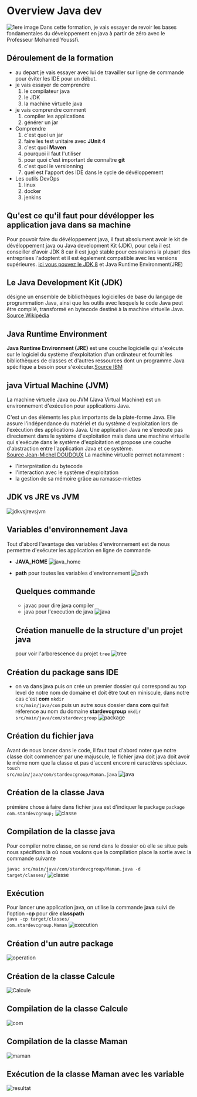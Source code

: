 # Overview Java dev
![1ere image](images/technos.png)
Dans cette formation, je vais essayer de revoir les bases fondamentales du développement en java à  partir de zéro avec le Professeur Mohamed Youssfi.
## Déroulement de la formation 
* au depart je vais essayer avec lui de travailler sur ligne de commande pour éviter les IDE pour un début.
* je vais essayer de comprendre
  1. le compilateur java 
  2. le JDK
  3. la machine virtuelle java
* je vais comprendre comment 
   1. compiler les applications 
   2.  générer un jar
* Comprendre
   1.  c'est quoi un jar
   2.  faire les test unitaire avec **JUnit 4**
   3.  c'est quoi **Maven**
   4.  pourquoi il faut l'utiliser
   5.  pour quoi c'est important de connaître **git**
   6.  c'est quoi le versionning
   7.  quel est l'apport des IDE dans le cycle de dévéloppement
* Les outils DevOps
   1. linux
   2. docker
   3. jenkins

## Qu'est ce qu'il faut pour dévélopper les application java dans sa machine
Pour pouvoir faire du dévéloppement java, il faut absolument avoir le kit de dévéloppement java ou Java development Kit (JDK), pour cela il est conseiller d'avoir JDK 8 car il est jugé stable pour ces raisons la plupart des entreprises l'adoptent et il est également compatible avec  les versions supérieures.
[ici vous pouvez le JDK 8](https://www.oracle.com/java/technologies/javase/javase-jdk8-downloads.html)
et Java Runtime Environment(JRE)
## Le Java Development Kit (JDK)
désigne un ensemble de bibliothèques logicielles de base du langage de programmation Java, ainsi que les outils avec lesquels le code Java peut être compilé, transformé en bytecode destiné à la machine virtuelle Java. [Source Wikipédia](https://fr.wikipedia.org/wiki/Java_Development_Kit)
## Java Runtime Environment
**Java Runtime Environment (JRE)**
est une couche logicielle qui s'exécute sur le logiciel du système d'exploitation d'un ordinateur et fournit les bibliothèques de classes et d'autres ressources dont un programme Java spécifique a besoin pour s'exécuter.[Source IBM](https://www.ibm.com/cloud/learn/jre)

## java Virtual Machine (JVM)
La machine virtuelle Java ou JVM (Java Virtual Machine) est un environnement d'exécution pour applications Java.

C'est un des éléments les plus importants de la plate-forme Java. Elle assure l'indépendance du matériel et du système d'exploitation lors de l'exécution des applications Java. Une application Java ne s'exécute pas directement dans le système d'exploitation mais dans une machine virtuelle qui s'exécute dans le système d'exploitation et propose une couche d'abstraction entre l'application Java et ce système.<br>[Source Jean-Michel DOUDOUX](https://www.jmdoudoux.fr/java/dej/chap-jvm.htm)
La machine virtuelle permet notamment :
* l'interprétation du bytecode
* l'interaction avec le système d'exploitation
* la gestion de sa mémoire grâce au ramasse-miettes
## JDK vs JRE vs JVM
![jdkvsjrevsjvm](images/jdkvsjrevsjvm.png)
## Variables d'environnement Java
Tout d'abord l'avantage des variables d'environnement est de nous permettre d'exécuter les application en ligne de commande
* **JAVA_HOME**
  ![java_home](images/java_home.png)
* **path** pour toutes les variables d'environnement
  ![path](images/path.png)

  ## Quelques commande
  * javac pour dire java compiler
  * java pour l'execution de java
  ![java](images/java.png)
  ## Création manuelle de la structure d'un projet java
  pour voir l'arborescence du projet <code>tree</code>
  ![tree](images/tree.png)

## Création du package sans IDE

* on va dans java puis on crée un premier dossier qui correspond au top level de notre nom de domaine et doit être tout en miniscule, dans notre cas c'est **com** 
  <code>mkdir src/main/java/com</code>
puis un autre sous dossier dans **com** qui fait réference au nom du domaine **stardevcgroup**
<code>mkdir src/main/java/com/stardevcgroup</code>
![package](images/package.png)

## Création du fichier java
Avant de nous lancer dans le code, il faut tout d'abord noter que notre classe doit commencer par une majuscule, le fichier java doit java doit avoir le même nom que la classe et pas d'accent encore ni caractères spéciaux.
<code> touch src/main/java/com/stardevcgroup/Maman.java</code>
![java](images/fichierjava.png)

## Création de la classe Java
prémière chose à faire dans fichier java est d'indiquer le package 
<code>package com.stardevcgroup;</code>
![classe](images/classes.png)

## Compilation de la classe java
Pour compiler notre classe, on se rend dans le dossier où elle se situe puis nous spécifions là où nous voulons que la compilation place la sortie avec la commande suivante

<code>javac src/main/java/com/stardevcgroup/Maman.java -d target/classes/</code>
![classe](images/fichierclasse.png)

## Exécution
Pour lancer une application java, on utilise la commande **java** suivi de l'option **-cp** pour dire **classpath**<br />
<code>java -cp target/classes/ com.stardevcgroup.Maman</code>
![execution](images/execution.png)

## Création d'un autre package
![operation](images/operation.png)

## Création de la classe Calcule
![Calcule](images/calcule.png)

## Compilation de la classe Calcule
![com](images/comilationclassecalcule.png)

## Compilation de la classe Maman
![maman](images/maman-1.png)

## Exécution de la classe  Maman avec les variable
![resultat](images/resultat.png)